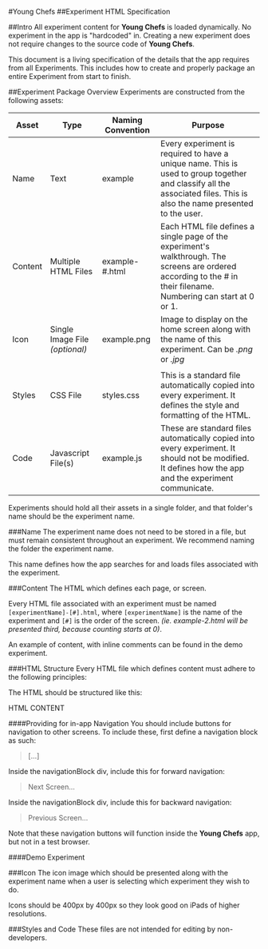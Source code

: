 #Young Chefs
##Experiment HTML Specification

##Intro
All experiment content for **Young Chefs** is loaded dynamically. No experiment in the app is "hardcoded" in. Creating a new experiment does not require changes to the source code of **Young Chefs**.

This document is a living specification of the details that the app requires from all Experiments. This includes how to create and properly package an entire Experiment from start to finish.

##Experiment Package Overview
Experiments are constructed from the following assets:

| Asset | Type | Naming Convention | Purpose |
|---------|-------|----------------|---------------------------------------------|
| Name | Text | example | Every experiment is required to have a unique name. This is used to group together and classify all the associated files. This is also the name presented to the user. |
| Content | Multiple HTML Files | example-#.html | Each HTML file defines a single page of the experiment's walkthrough. The screens are ordered according to the # in their filename. Numbering can start at 0 or 1. |
| Icon | Single Image File _(optional)_ | example.png | Image to display on the home screen along with the name of this experiment. Can be _.png_ or _.jpg_ |
||||
| Styles | CSS File | styles.css | This is a standard file automatically copied into every experiment. It defines the style and formatting of the HTML. |
| Code | Javascript File(s) | example.js | These are standard files automatically copied into every experiment. It should not be modified. It defines how the app and the experiment communicate.

Experiments should hold all their assets in a single folder, and that folder's name should be the experiment name.

###Name
The experiment name does not need to be stored in a file, but must remain consistent throughout an experiment. We recommend naming the folder the experiment name.

This name defines how the app searches for and loads files associated with the experiment.

###Content
The HTML which defines each page, or screen.

Every HTML file associated with an experiment must be named `[experimentName]-[#].html`, where `[experimentName]` is the name of the experiment and `[#]` is the order of the screen. _(ie. example-2.html will be presented third, because counting starts at 0)_.

An example of content, with inline comments can be found in the demo experiment.

###HTML Structure
Every HTML file which defines content must adhere to the following principles:

The HTML should be structured like this:
> <!DOCTYPE html>
<html lang="">
	<head>
		<meta charset="UTF-8"/>
		<meta name="viewport" content="width=device-width, initial-scale=1.0"/>
		<link rel="stylesheet" href="styles.css"/>
		<script src="jquery-2.1.4.js"></script>
		<script src="fastclick.js"></script>
		<script src="javaswift.js"></script>
		<link rel="stylesheet" href="styles.css"/>
	</head>

> <body>
HTML CONTENT
</body>

> </html>

####Providing for in-app Navigation
You should include buttons for navigation to other screens.
To include these, first define a navigation block as such:
> <div class="navigationBlock"> [...] </div>

Inside the navigationBlock div, include this for forward navigation:
> <div class="next block">Next Screen...</div>

Inside the navigationBlock div, include this for backward navigation:
> <div class="back block">Previous Screen...</div>

Note that these navigation buttons will function inside the **Young Chefs** app, but not in a test browser.

####Demo Experiment

###Icon
The icon image which should be presented along with the experiment name when a user is selecting which experiment they wish to do.

Icons should be 400px by 400px so they look good on iPads of higher resolutions.

###Styles and Code
These files are not intended for editing by non-developers.



